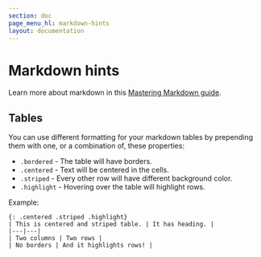 ```yaml
---
section: doc
page_menu_hl: markdown-hints
layout: documentation
---
```


# Markdown hints
Learn more about markdown in this [Mastering Markdown guide](https://guides.github.com/features/mastering-markdown/).

## Tables

You can use different formatting for your markdown tables by prepending them with one, or a combination of, these properties:

* `.bordered` - The table will have borders.
* `.centered` - Text will be centered in the cells.
* `.striped` - Every other row will have different background color.
* `.highlight` - Hovering over the table will highlight rows.

Example:

```
{: .centered .striped .highlight}
| This is centered and striped table. | It has heading. |
|---|---|
| Two columns | Two rows |
| No borders | And it highlights rows! |
```
